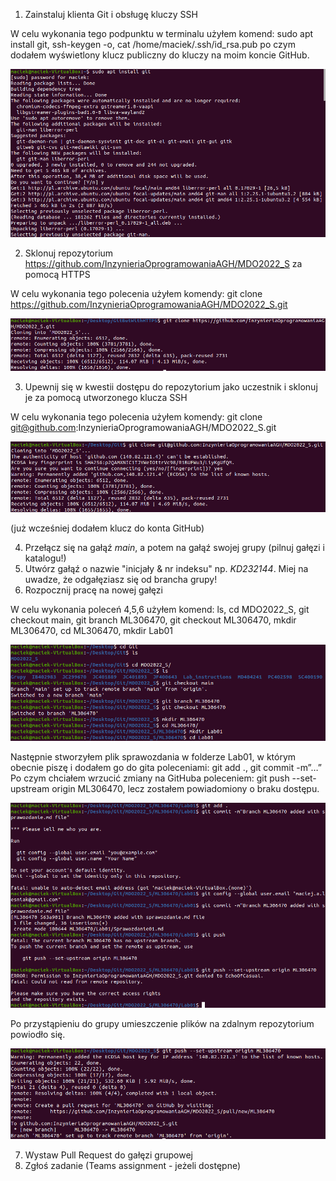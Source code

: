 1.  Zainstaluj klienta Git i obsługę kluczy SSH

W celu wykonania tego podpunktu w terminalu użyłem komend: sudo apt
install git, ssh-keygen -o, cat /home/maciek/.ssh/id\_rsa.pub po czym
dodałem wyświetlony klucz publiczny do kluczy na moim koncie GitHub.

![install git](PrintScreens/installGit.png?raw=true)

2.  Sklonuj repozytorium
    <https://github.com/InzynieriaOprogramowaniaAGH/MDO2022_S> za pomocą
    HTTPS

W celu wykonania tego polecenia użyłem komendy: git clone
<https://github.com/InzynieriaOprogramowaniaAGH/MDO2022_S.git>

![git clone https](PrintScreens/gitCloneHTTPS.png?raw=true)

3.  Upewnij się w kwestii dostępu do repozytorium jako uczestnik i
    sklonuj je za pomocą utworzonego klucza SSH

W celu wykonania tego polecenia użyłem komendy: git clone
git@github.com:InzynieriaOprogramowaniaAGH/MDO2022\_S.git

![git clone ssh](PrintScreens/gitCloneSSH.png?raw=true)

(już wcześniej dodałem klucz do konta GitHub)

4.  Przełącz się na gałąź *main*, a potem na gałąź swojej grupy (pilnuj
    gałęzi i katalogu!)
5.  Utwórz gałąź o nazwie "inicjały & nr indeksu" np. *KD232144*. Miej
    na uwadze, że odgałęziasz się od brancha grupy!
6.  Rozpocznij pracę na nowej gałęzi

W celu wykonania poleceń 4,5,6 użyłem komend: ls, cd MDO2022\_S, git
checkout main, git branch ML306470, git checkout ML306470, mkdir
ML306470, cd ML306470, mkdir Lab01

![tasks4to6](PrintScreens/tasks4to6.png?raw=true)

Następnie stworzyłem plik sprawozdania w folderze Lab01, w którym obecnie piszę i dodałem go do gita poleceniami: git add ., git commit -m”…”
Po czym chciałem wrzucić zmiany na GitHuba poleceniem: git push --set-upstream origin ML306470, lecz zostałem powiadomiony o braku dostępu.

![git push](PrintScreens/gitPush.png?raw=true)

Po przystąpieniu do grupy umieszczenie plików na zdalnym repozytorium powiodło się.

![git push success](PrintScreens/gitPushSuccess.png?raw=true)


7.  Wystaw Pull Request do gałęzi grupowej
8.  Zgłoś zadanie (Teams assignment - jeżeli dostępne)
